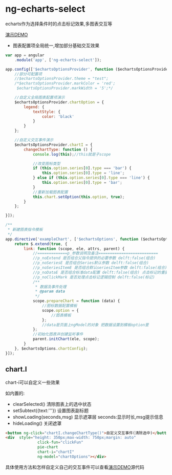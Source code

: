 # ng-echarts-select
echarts作为选择条件时的点击标记效果,多图表交互等

[演示DEMO](https://rawgit.com/ArvinChen9539/ng-echarts-select/master/build/index.html)

* 图表配置项全局统一,增加部分基础交互效果

```js
var app = angular
    .module('app', ['ng-echarts-select']);

app.config(['$echartsOptionsProvider', function ($echartsOptionsProvider) {
    //部分可配置项
    //$echartsOptionsProvider.theme = "test";
    /*$echartsOptionsProvider.markColor = 'red';
     $echartsOptionsProvider.markWidth = '5';*/

    //自定义全局图表配置项演示
    $echartsOptionsProvider.chartOption = {
        legend: {
            textStyle: {
                color: 'black'
            }
        }
    };

    //自定义交互事件演示
    $echartsOptionsProvider.chartI = {
        changeChartType: function () {
            console.log(this);//this就是子scope

            //改变图标类型
            if (this.option.series[0].type === 'bar') {
                this.option.series[0].type = 'line';
            } else if (this.option.series[0].type === 'line') {
                this.option.series[0].type = 'bar';
            }
            //重新加载图表配置
            this.chart.setOption(this.option, true);
        }
    };

}]);
```
```js
/**
 * 新建图表指令模板
 */
app.directive('exampleChart', ['$echartsOptions', function ($echartsOptions) {
    return $.extend(true, {
        link: function (scope, ele, attrs, parent) {
            //=============p_参数说明及备注==========================
            //p_noExtend 是否组合父指令提供的必要参数 delft:false(组合)
            //p_noSeriesE 是否组合Series默认参数 delft:false(组合)
            //p_noSeriesItemE 是否组合默认seriesItem参数 delft:false(组合)
            //p_noDataE 是否组合标准data配置 delft:false(组合) 点击标记的重要参数
            //p_noClickMark 是否处理点击标记逻辑控制 delft:false(标记)
            /**
             * 数据及事件处理
             * @param data
             */
            scope.prepareChart = function (data) {
                //图标数据配置模板
                scope.option = {
                    //图表模板
                };
                //data是页面上ngModel的对象 把数据设置到模板option里
            };
            //初始化图表并创建监听事件
            parent.initChart(ele, scope);
        }
    }, $echartsOptions.chartConfig);
}]);
```  
## chart.I
chart-i可以自定义一些效果

如内置的:
* clearSelected() 清除图表上的选中状态
* setSubtext({text:'''}) 设置图表副标题
* showLoading(seconds,msg) 显示遮罩层 seconds:显示时长,msg提示信息
* hideLoading() 关闭遮罩

```html
<button ng-click="chartI.changeChartType()">自定义交互事件(清除选中)</button>
<div  style="height: 350px;max-width: 750px;margin: auto"
              click-fun="clickFun"
              pie-chart
              chart-i="chartI"
              ng-model="chartOptions"></div>
```

具体使用方法和怎样自定义自己的交互事件可以查看[演示DEMO](https://rawgit.com/ArvinChen9539/ng-echarts-select/master/build/index.html)源代码